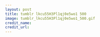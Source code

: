 ```yaml
---
layout: post
title: tumblr lkcu55H3Pl1qj0e5wo1 500
image: tumblr_lkcu55H3Pl1qj0e5wo1_500.gif
credit_name: 
credit_url:
---
```


